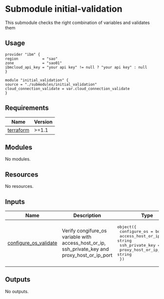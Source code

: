 # Submodule initial-validation

This submodule checks the right combination of variables and validates them

## Usage
```hcl
provider "ibm" {
region           = "sao"
zone             = "sao01"
ibmcloud_api_key = "your api key" != null ? "your api key" : null
}

module "initial_validation" {
source = "./submodules/initial_validation"
cloud_connection_validate = var.cloud_connection_validate
}

```
<!-- BEGINNING OF PRE-COMMIT-TERRAFORM DOCS HOOK -->
## Requirements

| Name | Version |
|------|---------|
| <a name="requirement_terraform"></a> [terraform](#requirement\_terraform) | >=1.1 |

## Modules

No modules.

## Resources

No resources.

## Inputs

| Name | Description | Type | Default | Required |
|------|-------------|------|---------|:--------:|
| <a name="input_configure_os_validate"></a> [configure\_os\_validate](#input\_configure\_os\_validate) | Verify congifure\_os variable with access\_host\_or\_ip, ssh\_private\_key and proxy\_host\_or\_ip\_port | <pre>object({<br>    configure_os          = bool<br>    access_host_or_ip     = string<br>    ssh_private_key       = string<br>    proxy_host_or_ip_port = string<br>  })</pre> | n/a | yes |

## Outputs

No outputs.
<!-- END OF PRE-COMMIT-TERRAFORM DOCS HOOK -->
